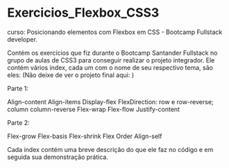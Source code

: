 # Exercicios_Flexbox_CSS3
curso: Posicionando elementos com Flexbox em CSS - Bootcamp Fullstack developer.

Contém os exercícios que fiz durante o Bootcamp Santander Fullstack no grupo de aulas de CSS3 para conseguir realizar o projeto integrador.
Ele contém vários index, cada um com o nome de seu respectivo tema, são eles:
(Não deixe de ver o projeto final aqui: )

Parte 1:

Align-content
Align-items
Display-flex
FlexDirection: row e row-reverse; column column-reverse
Flex-wrap
Flex-flow
Justify-content

Parte 2:

Flex-grow
Flex-basis
Flex-shrink
Flex
Order
Align-self

Cada index contém uma breve descrição do que ele faz no código e em seguida sua demonstração prática.

